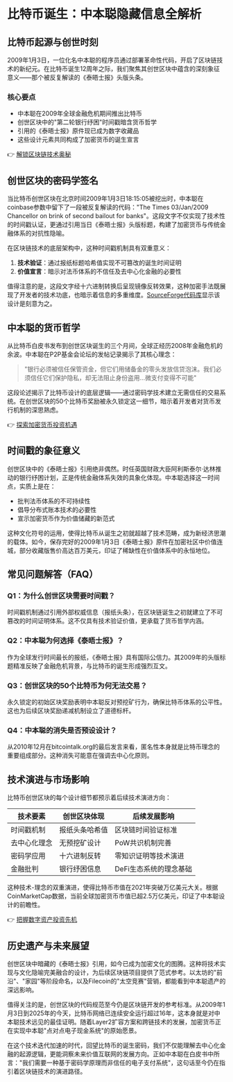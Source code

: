 # 比特币诞生：中本聪隐藏信息全解析

## 比特币起源与创世时刻
2009年1月3日，一位化名中本聪的程序员通过部署革命性代码，开启了区块链技术的新纪元。在比特币诞生12周年之际，我们聚焦其创世区块中蕴含的深刻象征意义——那个被反复解读的《泰晤士报》头版头条。

### 核心要点
- 中本聪在2009年全球金融危机期间推出比特币
- 创世区块中的"第二轮银行纾困"时间戳暗含货币哲学
- 引用的《泰晤士报》原件现已成为数字收藏品
- 这些设计元素共同构成了加密货币的诞生宣言

👉 [解锁区块链技术奥秘](https://bit.ly/okx_welcome)

## 创世区块的密码学签名
当比特币创世区块在北京时间2009年1月3日18:15:05被挖出时，中本聪在coinbase参数中留下了一段被反复解读的代码："The Times 03/Jan/2009 Chancellor on brink of second bailout for banks"。这段文字不仅实现了技术性的时间戳认证，更通过引用当日《泰晤士报》头版标题，构建了加密货币与传统金融体系的对抗性隐喻。

在区块链技术的底层架构中，这种时间戳机制具有双重意义：
1. **技术验证**：通过报纸标题哈希值实现不可篡改的诞生时间证明
2. **价值宣言**：暗示对法币体系的不信任及去中心化金融的必要性

值得注意的是，这段文字经十六进制转换后呈现镜像反转效果，这种加密手法既展现了开发者的技术功底，也暗示着信息的多重维度。[SourceForge代码库](https://sourceforge.net/p/bitcoin/code/133/tree/trunk/main.cpp#l1630)显示该设计是刻意为之。

## 中本聪的货币哲学
从比特币白皮书发布到创世区块诞生的三个月间，全球正经历2008年金融危机的余波。中本聪在P2P基金会论坛的发帖记录揭示了其核心理念：

> "银行必须被信任保管资金，但它们用储备金的零头发放信贷泡沫。我们必须信任它们保护隐私，却无法阻止身份盗用...微支付变得不可能"

这段论述揭示了比特币设计的底层逻辑——通过密码学技术建立无需信任的交易系统。在创世区块的50个比特币奖励被永久锁定这一细节，暗示着开发者对货币发行机制的深思熟虑。

👉 [探索加密货币投资机遇](https://bit.ly/okx_welcome)

## 时间戳的象征意义
创世区块中的《泰晤士报》引用绝非偶然。时任英国财政大臣阿利斯泰尔·达林推动的银行纾困计划，正是传统金融体系失效的具象化体现。中本聪选择这一时间点，实质上是在：
- 批判法币体系的不可持续性
- 倡导分布式账本技术的必要性
- 宣示加密货币作为价值储藏的新范式

这种文化符号的运用，使得比特币从诞生之初就超越了技术范畴，成为新经济思潮的载体。如今，保存完好的2009年1月3日《泰晤士报》原件在加密社区中价值连城，部分收藏版售价高达百万美元，印证了稀缺性在价值体系中的永恒地位。

## 常见问题解答（FAQ）

### Q1：为什么创世区块需要时间戳？
时间戳机制通过引用外部权威信息（报纸头条），在区块链诞生之初就建立了不可篡改的时间证明体系。这不仅具有技术验证价值，更承载了货币哲学内涵。

### Q2：中本聪为何选择《泰晤士报》？
作为全球发行时间最长的报纸，《泰晤士报》具有国际公信力。其2009年的头版标题精准反映了金融危机背景，与比特币的诞生形成强烈互文。

### Q3：创世区块的50个比特币为何无法交易？
永久锁定的初始区块奖励表明中本聪反对预挖矿行为，确保比特币体系的公平性。这也为后续区块奖励递减机制设立了道德标杆。

### Q4：中本聪的消失是否预设设计？
从2010年12月在bitcointalk.org的最后发言来看，匿名性本身就是比特币理念的重要组成部分。这种消失可能意在强调去中心化原则。

## 技术演进与市场影响
比特币创世区块的每个设计细节都预示着后续技术演进方向：

| 技术要素         | 创世区块体现               | 后续发展影响               |
|------------------|--------------------------|--------------------------|
| 时间戳机制       | 报纸头条哈希值           | 区块链时间验证标准         |
| 去中心化理念     | 无预挖矿设计             | PoW共识机制完善           |
| 密码学应用       | 十六进制反转             | 零知识证明等技术演进       |
| 金融批判         | 银行纾困信息             | DeFi生态系统的理念基础     |

这种技术-理念的双重演进，使得比特币市值在2021年突破万亿美元大关。根据CoinMarketCap数据，当前全球加密货币市值已超2.5万亿美元，印证了中本聪设计的前瞻性。

👉 [把握数字资产投资先机](https://bit.ly/okx_welcome)

## 历史遗产与未来展望
创世区块中暗藏的《泰晤士报》引用，如今已成为加密文化的图腾。这种将技术实现与文化隐喻完美融合的设计，为后续区块链项目提供了范式参考。以太坊的"前沿"、"家园"等阶段命名，以及Filecoin的"太空竞赛"营销，都能看到中本聪遗产的深远影响。

值得关注的是，创世区块的代码规范至今仍是区块链开发的参考标准。从2009年1月3日到2025年的今天，比特币网络已连续安全运行超过16年，这本身就是对中本聪技术远见的最佳证明。随着Layer2扩容方案和跨链技术的发展，加密货币正在实现中本聪"点对点电子现金系统"的原始愿景。

在这个技术迭代加速的时代，回望比特币的诞生密码，我们不仅能理解去中心化金融的起源逻辑，更能洞察未来价值互联网的发展方向。正如中本聪在白皮书中所言："我们需要一种基于密码学原理而非信任的电子支付系统"，这句话至今仍在指引着区块链技术的演进路径。